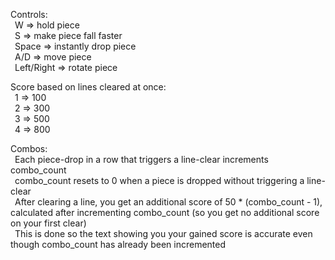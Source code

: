 Controls:<br>
&ensp;W => hold piece<br>
&ensp;S => make piece fall faster<br>
&ensp;Space => instantly drop piece<br>
&ensp;A/D => move piece<br>
&ensp;Left/Right => rotate piece

Score based on lines cleared at once:<br>
&ensp;1 => 100<br>
&ensp;2 => 300<br>
&ensp;3 => 500<br>
&ensp;4 => 800

Combos:<br>
&ensp;Each piece-drop in a row that triggers a line-clear increments combo_count<br>
&ensp;combo_count resets to 0 when a piece is dropped without triggering a line-clear<br>
&ensp;After clearing a line, you get an additional score of 50 * (combo_count - 1), calculated after incrementing combo_count (so you get no additional score on your first clear)<br>
&ensp;This is done so the text showing you your gained score is accurate even though combo_count has already been incremented